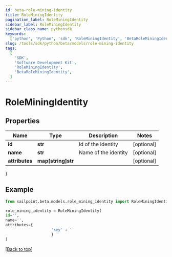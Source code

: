 ```yaml
---
id: beta-role-mining-identity
title: RoleMiningIdentity
pagination_label: RoleMiningIdentity
sidebar_label: RoleMiningIdentity
sidebar_class_name: pythonsdk
keywords:
  ['python', 'Python', 'sdk', 'RoleMiningIdentity', 'BetaRoleMiningIdentity']
slug: /tools/sdk/python/beta/models/role-mining-identity
tags:
  [
    'SDK',
    'Software Development Kit',
    'RoleMiningIdentity',
    'BetaRoleMiningIdentity',
  ]
---
```


# RoleMiningIdentity

## Properties

| Name           | Type               | Description          | Notes      |
| -------------- | ------------------ | -------------------- | ---------- |
| **id**         | **str**            | Id of the identity   | [optional] |
| **name**       | **str**            | Name of the identity | [optional] |
| **attributes** | **map[string]str** |                      | [optional] |

}

## Example

```python
from sailpoint.beta.models.role_mining_identity import RoleMiningIdentity

role_mining_identity = RoleMiningIdentity(
id='',
name='',
attributes={
                    'key' : ''
                    }
)

```

[[Back to top]](#)
